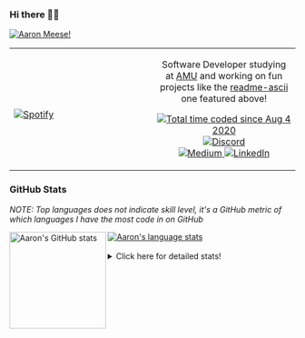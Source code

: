 ### Hi there 👋🏻
[![Aaron Meese!](https://user-images.githubusercontent.com/17814535/88975338-a2aabf00-d27f-11ea-963f-8a19608716b4.png)](https://github.com/ajmeese7/readme-ascii "README ASCII")

<!-- Modified from project here: https://github.com/novatorem/novatorem -->
<table width="100%"> 
  <tr>
  <td width="50%">
      
&nbsp; <br> [![Spotify](https://ajmeese7.vercel.app/api/spotify)](https://open.spotify.com/user/ajmeese)

  </td>
  <td width="50%">
    <p align="center">
    Software Developer studying at <a href="https://www.amu.apus.edu/">AMU</a> and working on fun 
    projects like the <a href="https://github.com/ajmeese7/readme-ascii">readme-ascii</a> one featured above!
    </p>
    <p align="center">
      <a href="https://wakatime.com/@f726891d-3b02-46cd-9b60-e8c59f9e2b14">
        <img src="https://wakatime.com/badge/user/f726891d-3b02-46cd-9b60-e8c59f9e2b14.svg" alt="Total time coded since Aug 4 2020" title="WakaTime" />
      </a>
      <a href="http://link.aaronmeese.com/discord">
        <img src="https://img.shields.io/badge/discord-ajmeese7%234835-369?style=flat-square&logo=discord&logoColor=white&color=purple" alt="Discord" title="Discord">
      </a>
      <br />
      <a href="https://link.aaronmeese.com/medium">
        <img src="https://img.shields.io/badge/medium-ajmeese7-1DB954?style=flat-square&logo=medium&logoColor=white" alt="Medium" title="Medium">
      </a>
      <a href="https://link.aaronmeese.com/linkedin">
        <img src="https://img.shields.io/badge/linkedIn-aaronmeese-1DB954?style=flat-square&logo=linkedin&logoColor=white&color=blue" alt="LinkedIn" title="LinkedIn">
      </a>
    </p>
  </td>

</table>

[//]: <> (The `&nbsp;` is to have Aphelion take up more space)

### GitHub Stats ###
*NOTE: Top languages does not indicate skill level, it's a GitHub metric of which languages I have the most code in on GitHub*

<a href="https://profile-summary-for-github.com/user/ajmeese7">
  <img align="left" height="170px" src="https://github-readme-stats.vercel.app/api?username=ajmeese7&show_icons=true&line_height=27&count_private=true&include_all_commits=true" alt="Aaron's GitHub stats"/>
  <img src="https://github-readme-stats.vercel.app/api/top-langs/?username=ajmeese7&hide_langs_below=5&layout=compact" alt="Aaron's language stats"/>
</a>

<br />
<br />
<details>
<summary>Click here for detailed stats!</summary>

### :zap: Recent Activity
<!--START_SECTION:activity-->
1. 🎉 Merged PR [#62](https://github.com/ajmeese7/aaronmeese.com/pull/62) in [ajmeese7/aaronmeese.com](https://github.com/ajmeese7/aaronmeese.com)
2. 🎉 Merged PR [#61](https://github.com/ajmeese7/aaronmeese.com/pull/61) in [ajmeese7/aaronmeese.com](https://github.com/ajmeese7/aaronmeese.com)
3. 💪 Opened PR [#61](https://github.com/ajmeese7/aaronmeese.com/pull/61) in [ajmeese7/aaronmeese.com](https://github.com/ajmeese7/aaronmeese.com)
4. 🗣 Commented on [#785](https://github.com/os-js/OS.js/issues/785) in [os-js/OS.js](https://github.com/os-js/OS.js)
5. 🗣 Commented on [#785](https://github.com/os-js/OS.js/issues/785) in [os-js/OS.js](https://github.com/os-js/OS.js)
<!--END_SECTION:activity-->

### 🧐 Waka Stats
<!--START_SECTION:waka-->
![Code Time](http://img.shields.io/badge/Code%20Time-837%20hrs%2016%20mins-blue)

**🐱 My GitHub Data** 

> 🏆 341 Contributions in the Year 2022
 > 
> 📦 355.4 kB Used in GitHub's Storage 
 > 
> 💼 Opted to Hire
 > 
> 📜 65 Public Repositories 
 > 
> 🔑 20 Private Repositories  
 > 
**I'm an Early 🐤** 

```text
🌞 Morning    235 commits    ██████░░░░░░░░░░░░░░░░░░░   25.8% 
🌆 Daytime    352 commits    █████████░░░░░░░░░░░░░░░░   38.64% 
🌃 Evening    309 commits    ████████░░░░░░░░░░░░░░░░░   33.92% 
🌙 Night      15 commits     ░░░░░░░░░░░░░░░░░░░░░░░░░   1.65%

```
📅 **I'm Most Productive on Saturday** 

```text
Monday       108 commits    ███░░░░░░░░░░░░░░░░░░░░░░   11.86% 
Tuesday      128 commits    ███░░░░░░░░░░░░░░░░░░░░░░   14.05% 
Wednesday    102 commits    ██░░░░░░░░░░░░░░░░░░░░░░░   11.2% 
Thursday     119 commits    ███░░░░░░░░░░░░░░░░░░░░░░   13.06% 
Friday       119 commits    ███░░░░░░░░░░░░░░░░░░░░░░   13.06% 
Saturday     168 commits    ████░░░░░░░░░░░░░░░░░░░░░   18.44% 
Sunday       167 commits    ████░░░░░░░░░░░░░░░░░░░░░   18.33%

```


📊 **This Week I Spent My Time On** 

```text
⌚︎ Time Zone: America/New_York

💬 Programming Languages: 
JavaScript               18 hrs              ████████████████████░░░░░   80.13% 
JSON                     1 hr 47 mins        ██░░░░░░░░░░░░░░░░░░░░░░░   8.0% 
Markdown                 1 hr 15 mins        █░░░░░░░░░░░░░░░░░░░░░░░░   5.57% 
HTML                     31 mins             ░░░░░░░░░░░░░░░░░░░░░░░░░   2.35% 
CSS                      30 mins             ░░░░░░░░░░░░░░░░░░░░░░░░░   2.26%

🐱‍💻 Projects: 
aaronmeese.com           13 hrs 53 mins      ███████████████░░░░░░░░░░   61.85% 
karameese.com            5 hrs 39 mins       ██████░░░░░░░░░░░░░░░░░░░   25.17% 
OS.js                    50 mins             █░░░░░░░░░░░░░░░░░░░░░░░░   3.72% 
vault                    49 mins             █░░░░░░░░░░░░░░░░░░░░░░░░   3.65% 
aaronmeese.com-clone     25 mins             ░░░░░░░░░░░░░░░░░░░░░░░░░   1.92%

```

**I Mostly Code in JavaScript** 

```text
JavaScript               32 repos            █████████████░░░░░░░░░░░░   52.46% 
HTML                     8 repos             ███░░░░░░░░░░░░░░░░░░░░░░   13.11% 
Java                     4 repos             █░░░░░░░░░░░░░░░░░░░░░░░░   6.56% 
Python                   4 repos             █░░░░░░░░░░░░░░░░░░░░░░░░   6.56% 
Elixir                   2 repos             ░░░░░░░░░░░░░░░░░░░░░░░░░   3.28%

```



 Last Updated on 21/03/2022 16:04:07 UTC
<!--END_SECTION:waka-->
</details>
